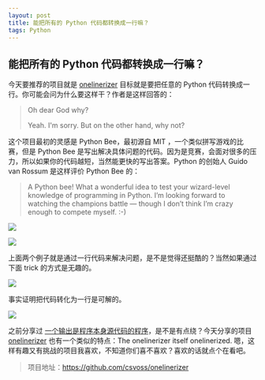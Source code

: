 ```yaml
---
layout: post
title: 能把所有的 Python 代码都转换成一行嘛？
tags: Python
---
```


## 能把所有的 Python 代码都转换成一行嘛？

今天要推荐的项目就是 [onelinerizer](https://github.com/csvoss/onelinerizer) 目标就是要把任意的 Python 代码转换成一行。你可能会问为什么要这样干？作者是这样回答的：

> Oh dear God why?
>
> Yeah. I'm sorry. But on the other hand, why not?

这个项目最初的灵感是 Python Bee，最初源自 MIT ，一个类似拼写游戏的比赛，但是 Python Bee 是写出解决具体问题的代码。因为是竞赛，会面对很多的压力，所以如果你的代码越短，当然能更快的写出答案。Python 的创始人 Guido van Rossum 是这样评价 Python Bee 的：

> A Python bee! What a wonderful idea to test your wizard-level knowledge of programming in Python. I’m looking forward to watching the champions battle — though I don’t think I’m crazy enough to compete myself. :-)



![](https://7465-test-3c9b5e-1258459492.tcb.qcloud.la/GitHub%E7%B2%BE%E9%80%89/oneline_list_comrehesion.png)

![](https://7465-test-3c9b5e-1258459492.tcb.qcloud.la/GitHub%E7%B2%BE%E9%80%89/oneline_pi.png)

上面两个例子就是通过一行代码来解决问题，是不是觉得还挺酷的？当然如果通过下面 trick 的方式是无趣的。

![](https://7465-test-3c9b5e-1258459492.tcb.qcloud.la/GitHub%E7%B2%BE%E9%80%89/oneline_nofun.png)

事实证明把代码转化为一行是可解的。

![](https://7465-test-3c9b5e-1258459492.tcb.qcloud.la/GitHub%E7%B2%BE%E9%80%89/oneline_challdge.png)

之前分享过 [一个输出是程序本身源代码的程序](https://mp.weixin.qq.com/s?__biz=MzA3MzE4ODY0Mg==&mid=2455983781&idx=1&sn=0c78039a0430276da539bfcc0602f2d3&chksm=888522e8bff2abfe9fc4755722e7290cb92e53e4c36f87f3f2ca2fccf4ca7a73ef60ff5da7e7&token=352633523&lang=zh_CN#rd)，是不是有点绕？今天分享的项目 [onelinerizer](https://github.com/csvoss/onelinerizer) 也有一个类似的特点：The onelinerizer itself onelinerized. 嗯，这样有趣又有挑战的项目我喜欢，不知道你们喜不喜欢？喜欢的话就点个在看吧。



> 项目地址：https://github.com/csvoss/onelinerizer
